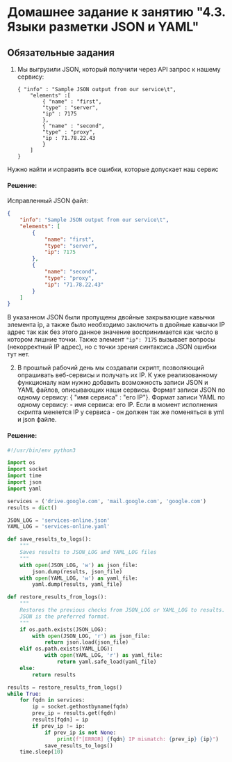 # Домашнее задание к занятию "4.3. Языки разметки JSON и YAML"

## Обязательные задания

1. Мы выгрузили JSON, который получили через API запрос к нашему сервису:
	```
    { "info" : "Sample JSON output from our service\t",
        "elements" :[
            { "name" : "first",
            "type" : "server",
            "ip" : 7175 
            },
            { "name" : "second",
            "type" : "proxy",
            "ip : 71.78.22.43
            }
        ]
    }
	```
  Нужно найти и исправить все ошибки, которые допускает наш сервис
     
#### Решение:
Исправленный JSON файл:
```json
{
    "info": "Sample JSON output from our service\t",
    "elements": [
        {
            "name": "first",
            "type": "server",
            "ip": 7175
        },
        {
            "name": "second",
            "type": "proxy",
            "ip": "71.78.22.43"
        }
    ]
}
```
В указанном JSON были пропущены двойные закрывающие кавычки элемента ip, а также было необходимо заключить в двойные кавычки IP адрес так как без этого данное значение воспринимается как число в котором лишние точки. Также элемент `"ip": 7175` вызывает вопросы (некорректный IP адрес), но с точки зрения синтаксиса JSON ошибки тут нет.

2. В прошлый рабочий день мы создавали скрипт, позволяющий опрашивать веб-сервисы и получать их IP. К уже реализованному функционалу нам нужно добавить возможность записи JSON и YAML файлов, описывающих наши сервисы. Формат записи JSON по одному сервису: { "имя сервиса" : "его IP"}. Формат записи YAML по одному сервису: - имя сервиса: его IP. Если в момент исполнения скрипта меняется IP у сервиса - он должен так же поменяться в yml и json файле.

#### Решение:
```python
#!/usr/bin/env python3

import os
import socket
import time
import json
import yaml

services = ('drive.google.com', 'mail.google.com', 'google.com')
results = dict()

JSON_LOG = 'services-online.json'
YAML_LOG = 'services-online.yaml'

def save_results_to_logs():
    """
    Saves results to JSON_LOG and YAML_LOG files
    """
    with open(JSON_LOG, 'w') as json_file:
        json.dump(results, json_file)
    with open(YAML_LOG, 'w') as yaml_file:
        yaml.dump(results, yaml_file)

def restore_results_from_logs():
    """
    Restores the previous checks from JSON_LOG or YAML_LOG to results.
    JSON is the preferred format.
    """
    if os.path.exists(JSON_LOG):
        with open(JSON_LOG, 'r') as json_file:
            return json.load(json_file)
    elif os.path.exists(YAML_LOG):
            with open(YAML_LOG, 'r') as yaml_file:
                return yaml.safe_load(yaml_file)
    else:
        return results

results = restore_results_from_logs()
while True:
    for fqdn in services:
        ip = socket.gethostbyname(fqdn)
        prev_ip = results.get(fqdn)
        results[fqdn] = ip
        if prev_ip != ip:
            if prev_ip is not None:
                print(f"[ERROR] {fqdn} IP mismatch: {prev_ip} {ip}")
            save_results_to_logs()
    time.sleep(10)
```
